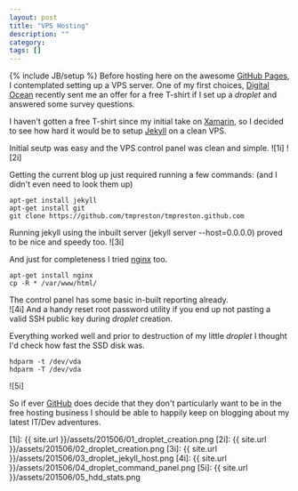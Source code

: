 ```yaml
---
layout: post
title: "VPS Hosting"
description: ""
category: 
tags: []
---
```

{% include JB/setup %}
Before hosting here on the awesome [GitHub Pages][1], I contemplated setting up a VPS server.  One of my first choices, [Digital Ocean][2] recently sent me an offer for a free T-shirt if I set up a _droplet_ and answered some survey questions.  

I haven't gotten a free T-shirt since my initial take on [Xamarin][4], so I decided to see how hard it would be to setup [Jekyll][3] on a clean VPS.

Initial seutp was easy and the VPS control panel was clean and simple.
![1i]
![2i]

Getting the current blog up just required running a few commands: (and I didn't even need to look them up)

    apt-get install jekyll
    apt-get install git
    git clone https://github.com/tmpreston/tmpreston.github.com

Running jekyll using the inbuilt server (jekyll server --host=0.0.0.0) proved to be nice and speedy too.
![3i]

And just for completeness I tried [nginx][5] too.

    apt-get install nginx
    cp -R * /var/www/html/
	
The control panel has some basic in-built reporting already.  
![4i]
And a handy reset root password utility if you end up not pasting a valid SSH public key during _droplet_ creation.

Everything worked well and prior to destruction of my little _droplet_ I thought I'd check how fast the SSD disk was.

    hdparm -t /dev/vda
    hdparm -T /dev/vda

![5i]

So if ever [GitHub][6] does decide that they don't particularly want to be in the free hosting business I should be able to happily keep on blogging about my latest IT/Dev adventures.


[1]: https://pages.github.com/
[2]: https://www.digitalocean.com/?refcode=bb3d150415f0
[3]: http://jekyllrb.com/
[4]: http://xamarin.com/f-sharp-shirt
[5]: http://nginx.org/en/
[6]: https://www.github.com

[1i]: {{ site.url }}/assets/201506/01_droplet_creation.png
[2i]: {{ site.url }}/assets/201506/02_droplet_creation.png
[3i]: {{ site.url }}/assets/201506/03_droplet_jekyll_host.png
[4i]: {{ site.url }}/assets/201506/04_droplet_command_panel.png
[5i]: {{ site.url }}/assets/201506/05_hdd_stats.png